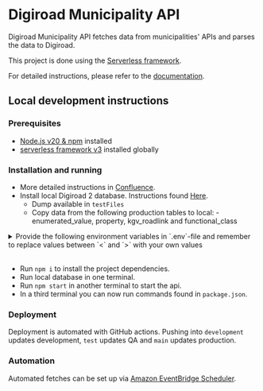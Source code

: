 # Digiroad Municipality API

Digiroad Municipality API fetches data from municipalities' APIs and parses the data to Digiroad.

This project is done using the [Serverless framework](https://www.serverless.com/).

For detailed instructions, please refer to the [documentation](https://www.serverless.com/framework/docs/providers/aws/).

## Local development instructions

### Prerequisites

- [Node.js v20 & npm](https://docs.npmjs.com/downloading-and-installing-node-js-and-npm) installed
- [serverless framework v3](https://www.npmjs.com/package/serverless) installed globally

### Installation and running

- More detailed instructions in [Confluence](https://extranet.vayla.fi/wiki/pages/viewpage.action?pageId=207002949).
- Install local Digiroad 2 database. Instructions found [Here](https://github.com/finnishtransportagency/digiroad2).
  - Dump available in `testFiles`
  - Copy data from the following production tables to local: - enumerated_value, property, kgv_roadlink and functional_class
<details>
  <summary>Provide the following environment variables in `.env`-file and remember to replace values between `<` and `>` with your own values</summary>

  ```sh
  OFFLINE=true
  PGHOST='localhost'
  PGPORT='5432'
  PGDATABASE=<database-name>
  PGUSER=<database-username>
  PGPASSWORD_SSM_KEY=<database-password>
  APIKEY=''
  STAGE_NAME='dev'
  DR_SECURITY_GROUP_ID=''
  DR_SUBNET_ID_1=''
  DR_SUBNET_ID_2=''
  SECURITY_GROUP_ID=''
  SUBNET_ID_1=''
  SUBNET_ID_2=''
  BBOX=<your-bounding-box-in-epsg:3067> # Bounding box for fetching data from Infra-O API
  AWS_ACCOUNT_ID=''
  AWS_CLOUDFORMATION_ROLE=''
  ADMINISTRATOR=''
  ```

</details>
<br/>

- Run `npm i` to install the project dependencies.
- Run local database in one terminal.
- Run `npm start` in another terminal to start the api.
- In a third terminal you can now run commands found in `package.json`.

### Deployment

Deployment is automated with GitHub actions. Pushing into `development` updates development, `test` updates QA and `main` updates production.

### Automation

Automated fetches can be set up via [Amazon EventBridge Scheduler](https://docs.aws.amazon.com/scheduler/latest/UserGuide/what-is-scheduler.html).